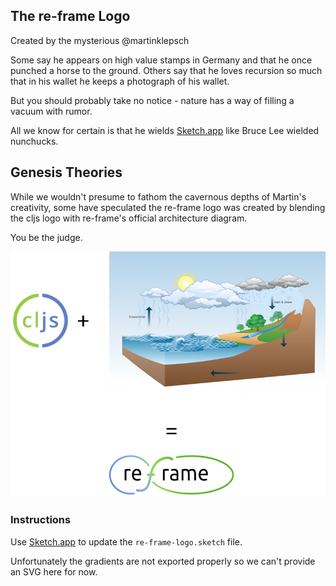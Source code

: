 ## The re-frame Logo

Created by the mysterious @martinklepsch

Some say he appears on high value stamps in Germany and that he once 
punched a horse to the ground. Others say that he loves recursion so much 
that in his wallet he keeps a photograph of his wallet.

But you should probably take no notice - nature has a way of 
filling a vacuum with rumor.

All we know for certain is that he wields [Sketch.app](https://www.sketchapp.com/) like
Bruce Lee wielded nunchucks.

## Genesis Theories

While we wouldn't presume to fathom the cavernous depths of Martin's creativity, some have 
speculated the re-frame logo was created by blending the cljs logo with re-frame's official 
architecture diagram.

You be the judge.

![](Genesis.png)


### Instructions 

Use [Sketch.app](https://www.sketchapp.com/) to update the `re-frame-logo.sketch` file.

Unfortunately the gradients are not exported properly so we can't provide an SVG here for now.
